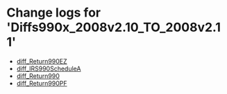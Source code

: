 # Change logs for 'Diffs990x_2008v2.10_TO_2008v2.11'

* [diff_Return990EZ](diff_Return990EZ.xsd.html)
* [diff_IRS990ScheduleA](diff_IRS990ScheduleA.xsd.html)
* [diff_Return990](diff_Return990.xsd.html)
* [diff_Return990PF](diff_Return990PF.xsd.html)
